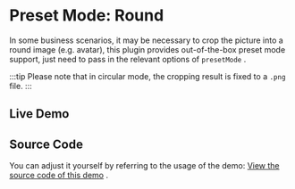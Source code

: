 # Preset Mode: Round

In some business scenarios, it may be necessary to crop the picture into a round image (e.g. avatar), this plugin provides out-of-the-box preset mode support, just need to pass in the relevant options of `presetMode` .

:::tip
Please note that in circular mode, the cropping result is fixed to a `.png` file.
:::

## Live Demo

<RoundMode />

## Source Code

You can adjust it yourself by referring to the usage of the demo: [View the source code of this demo](https://github.com/chengpeiquan/vue-picture-cropper/tree/main/docs/components/RoundMode.vue) .

<script setup lang="ts">
import RoundMode from './components/RoundMode.vue'
</script>
